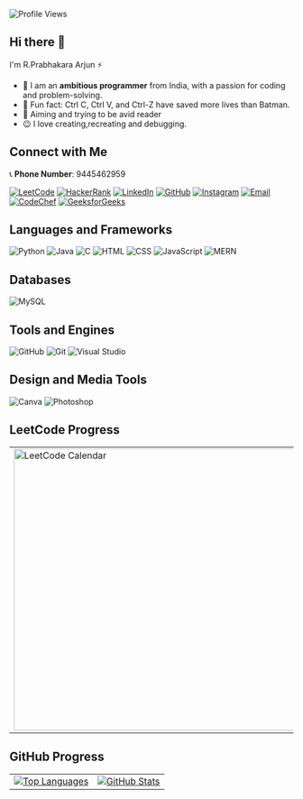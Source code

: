 ![Profile Views](https://komarev.com/ghpvc/?username=themysterysolver&style=flat-square&color=brightgreen)
## Hi there 👋  
I'm R.Prabhakara Arjun ⚡  
- 🌱 I am an **ambitious programmer** from India, with a passion for coding and problem-solving.
- 🦇 Fun fact: Ctrl C, Ctrl V, and Ctrl-Z have saved more lives than Batman.
- 🎯 Aiming and trying to be avid reader
- 😉 I love creating,recreating and debugging.

## Connect with Me                                                                                                                                               
📞 **Phone Number**: 9445462959

[![LeetCode](https://img.shields.io/badge/LeetCode-FFA116?style=for-the-badge&logo=leetcode&logoColor=white)](https://leetcode.com/u/arjunprabhakar1910/)
[![HackerRank](https://img.shields.io/badge/HackerRank-00EA64?style=for-the-badge&logo=hackerrank&logoColor=white)](https://www.hackerrank.com/profile/arjunprabhakar19)
[![LinkedIn](https://img.shields.io/badge/LinkedIn-0A66C2?style=for-the-badge&logo=linkedin&logoColor=white)](https://www.linkedin.com/in/prabhakara-arjun-9a537130a/)
[![GitHub](https://img.shields.io/badge/GitHub-181717?style=for-the-badge&logo=github&logoColor=white)](https://github.com/themysterysolver)
[![Instagram](https://img.shields.io/badge/Instagram-E4405F?style=for-the-badge&logo=instagram&logoColor=white)](https://www.instagram.com/p.r.a.b.h.a_1910)
[![Email](https://img.shields.io/badge/Email-D14836?style=for-the-badge&logo=gmail&logoColor=white)](mailto:arjunprabhakar1910@gmail.com)
[![CodeChef](https://img.shields.io/badge/CodeChef-5B4638?style=for-the-badge&logo=codechef&logoColor=white)](https://www.codechef.com/users/prabha_1910)
[![GeeksforGeeks](https://img.shields.io/badge/GeeksforGeeks-0F9D58?style=for-the-badge&logo=geeksforgeeks&logoColor=white)](https://www.geeksforgeeks.org/user/arjunprabhivhx/)





## Languages and Frameworks

![Python](https://img.shields.io/badge/Python-3776AB?style=for-the-badge&logo=python&logoColor=white)
![Java](https://img.shields.io/badge/Java-ED8B00?style=for-the-badge&logo=java&logoColor=white)
![C](https://img.shields.io/badge/C-A8B9CC?style=for-the-badge&logo=c&logoColor=white)
![HTML](https://img.shields.io/badge/HTML-E34F26?style=for-the-badge&logo=html5&logoColor=white)
![CSS](https://img.shields.io/badge/CSS-1572B6?style=for-the-badge&logo=css3&logoColor=white)
![JavaScript](https://img.shields.io/badge/JavaScript-F7DF1E?style=for-the-badge&logo=javascript&logoColor=black)
![MERN](https://img.shields.io/badge/MERN-3C873A?style=for-the-badge&logo=mongodb&logoColor=white)

## Databases

![MySQL](https://img.shields.io/badge/MySQL-4479A1?style=for-the-badge&logo=mysql&logoColor=white)

## Tools and Engines

![GitHub](https://img.shields.io/badge/GitHub-181717?style=for-the-badge&logo=github&logoColor=white)
![Git](https://img.shields.io/badge/Git-F05032?style=for-the-badge&logo=git&logoColor=white)
![Visual Studio](https://img.shields.io/badge/Visual%20Studio-5C2D91?style=for-the-badge&logo=visual%20studio&logoColor=white)

## Design and Media Tools

![Canva](https://img.shields.io/badge/Canva-00C6C0?style=for-the-badge&logo=canva&logoColor=white)
![Photoshop](https://img.shields.io/badge/Photoshop-31A8FF?style=for-the-badge&logo=adobephotoshop&logoColor=white)

## LeetCode Progress

<table>
  <tr>
    <td>
      <img src="https://leetcard.jacoblin.cool/arjunprabhakar1910?theme=dark&font=Notosans&ext=heatmap" alt="LeetCode Calendar" width="500">
    </td>
    <td>
      <img src="https://preview.redd.it/for-hire-pixel-art-commissions-one-slot-open-landscape-v0-d4ip9ssnukmb1.gif?width=640&crop=smart&auto=webp&s=4acf5a591f8c875ccf8ef96e5a7ef877fa142311" width="500">
    </td>
  </tr>
</table>

## GitHub Progress
<table>
  <tr>
    <td>
      <a href="https://github.com/themysterysolver">
        <img src="https://github-readme-stats.vercel.app/api/top-langs/?username=themysterysolver&layout=compact&hide_title=true&hide_border=true&theme=dark" alt="Top Languages">
      </a>
    </td>
    <td colspan="2">
      <a href="https://github.com/themysterysolver">
        <img src="https://camo.githubusercontent.com/72bdf65e4ff877355f2c56379bf4318b2cfeaa9bb506021bf7ae3172e4aaeb81/68747470733a2f2f6769746875622d726561646d652d73747265616b2d73746174732e6865726f6b756170702e636f6d2f3f757365723d7468656d797374657279736f6c76657226" alt="GitHub Stats">
      </a>
    </td>
  </tr>
</table>







